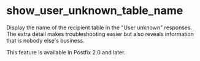 # show_user_unknown_table_name 


Display the name of the recipient table in the "User unknown"
responses.  The extra detail makes troubleshooting easier but also
reveals information that is nobody else's business.



This feature is available in Postfix 2.0 and later.



